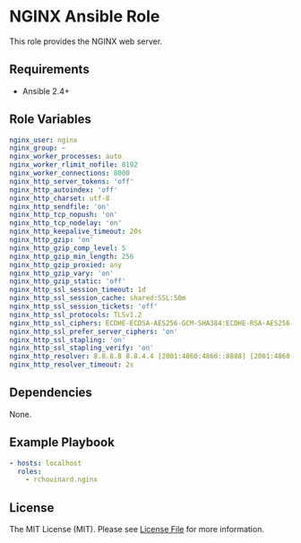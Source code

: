 # NGINX Ansible Role

This role provides the NGINX web server.

## Requirements

* Ansible 2.4+

## Role Variables

``` yaml
nginx_user: nginx
nginx_group: ~
nginx_worker_processes: auto
nginx_worker_rlimit_nofile: 8192
nginx_worker_connections: 8000
nginx_http_server_tokens: 'off'
nginx_http_autoindex: 'off'
nginx_http_charset: utf-8
nginx_http_sendfile: 'on'
nginx_http_tcp_nopush: 'on'
nginx_http_tcp_nodelay: 'on'
nginx_http_keepalive_timeout: 20s
nginx_http_gzip: 'on'
nginx_http_gzip_comp_level: 5
nginx_http_gzip_min_length: 256
nginx_http_gzip_proxied: any
nginx_http_gzip_vary: 'on'
nginx_http_gzip_static: 'off'
nginx_http_ssl_session_timeout: 1d
nginx_http_ssl_session_cache: shared:SSL:50m
nginx_http_ssl_session_tickets: 'off'
nginx_http_ssl_protocols: TLSv1.2
nginx_http_ssl_ciphers: ECDHE-ECDSA-AES256-GCM-SHA384:ECDHE-RSA-AES256-GCM-SHA384:ECDHE-ECDSA-CHACHA20-POLY1305:ECDHE-RSA-CHACHA20-POLY1305:ECDHE-ECDSA-AES128-GCM-SHA256:ECDHE-RSA-AES128-GCM-SHA256:ECDHE-ECDSA-AES256-SHA384:ECDHE-RSA-AES256-SHA384:ECDHE-ECDSA-AES128-SHA256:ECDHE-RSA-AES128-SHA256
nginx_http_ssl_prefer_server_ciphers: 'on'
nginx_http_ssl_stapling: 'on'
nginx_http_ssl_stapling_verify: 'on'
nginx_http_resolver: 8.8.8.8 8.8.4.4 [2001:4860:4860::8888] [2001:4860:4860::8844] valid=3600s
nginx_http_resolver_timeout: 2s
```

## Dependencies

None.

## Example Playbook

``` yaml
- hosts: localhost
  roles:
    - rchouinard.nginx
```

## License

The MIT License (MIT). Please see [License File](LICENSE.md) for more information.
